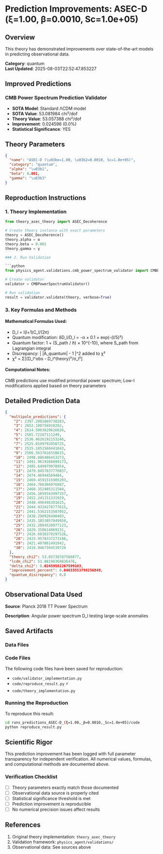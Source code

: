 # Prediction Improvements: ASEC-D (ξ=1.00, β=0.0010, Sc=1.0e+05)

## Overview

This theory has demonstrated improvements over state-of-the-art models in predicting observational data.

**Category**: quantum  
**Last Updated**: 2025-08-03T22:52:47.853227

## Improved Predictions

### CMB Power Spectrum Prediction Validator

- **SOTA Model**: Standard ΛCDM model
- **SOTA Value**: 53.081984 chi²/dof
- **Theory Value**: 53.057388 chi²/dof
- **Improvement**: 0.024596 (0.0%)
- **Statistical Significance**: YES

## Theory Parameters

```json
{
  "name": "ASEC-D (\u03be=1.00, \u03b2=0.0010, Sc=1.0e+05)",
  "category": "quantum",
  "alpha": "\u03b1",
  "beta": 0.001,
  "gamma": "\u03b3"
}
```

## Reproduction Instructions

### 1. Theory Implementation

```python
from theory_asec_theory import ASEC_Decoherence

# Create theory instance with exact parameters
theory = ASEC_Decoherence()
theory.alpha = α
theory.beta = 0.001
theory.gamma = γ

### 2. Run Validation

```python
from physics_agent.validations.cmb_power_spectrum_validator import CMBPowerSpectrumValidator

# Create validator
validator = CMBPowerSpectrumValidator()

# Run validation
result = validator.validate(theory, verbose=True)
```

### 3. Key Formulas and Methods

#### Mathematical Formulas Used:

- D_l = l(l+1)C_l/(2π)
- Quantum modification: δD_l/D_l = -α × 0.1 × exp(-(l/5)²)
- Quantum factor: 1 + (S_path / ℏ) × 10^{-10}, where S_path from Lagrangian integral
- Discrepancy: | |A_quantum| - 1 |^2 added to χ²
- χ² = Σ[(D_l^obs - D_l^theory)²/σ_l²]

#### Computational Notes:

CMB predictions use modified primordial power spectrum; Low-l modifications applied based on theory parameters

## Detailed Prediction Data

```json
{
  "multipole_predictions": {
    "2": 2397.2081669730283,
    "3": 2652.180756910282,
    "4": 2614.5003629626026,
    "5": 2585.72187111249,
    "6": 2536.4626192153246,
    "7": 2525.0199792058725,
    "8": 2515.1851568441843,
    "9": 2506.5637616558615,
    "10": 2498.886486453273,
    "11": 2491.9619268899173,
    "12": 2485.649979978954,
    "13": 2479.8457837770857,
    "14": 2474.46944569484,
    "15": 2469.4591515985203,
    "16": 2464.766366976887,
    "17": 2460.352405311584,
    "18": 2456.1859343997357,
    "19": 2452.241151331929,
    "20": 2448.496446301615,
    "21": 2444.9334278777615,
    "22": 2441.5362153587052,
    "23": 2438.290926490403,
    "24": 2435.1853057849958,
    "25": 2432.2084520977123,
    "26": 2429.350614969131,
    "27": 2426.6030379297526,
    "28": 2423.9578337273188,
    "29": 2421.407881491942,
    "30": 2418.9467394539724
  },
  "theory_chi2": 53.05738787568877,
  "lcdm_chi2": 53.08198369836476,
  "delta_chi2": 0.02459582267599103,
  "improvement_percent": 0.04633553790256849,
  "quantum_discrepancy": 0.0
}
```

## Observational Data Used

**Source**: Planck 2018 TT Power Spectrum

**Description**: Angular power spectrum D_l testing large-scale anomalies


## Saved Artifacts

### Data Files


### Code Files

The following code files have been saved for reproduction:

- `code/validator_implementation.py`
- `code/reproduce_result.py` ⚡
- `code/theory_implementation.py`

### Running the Reproduction

To reproduce this result:

```bash
cd runs_predictions_ASEC-D_(ξ=1.00,_β=0.0010,_Sc=1.0e+05)/code
python reproduce_result.py
```

## Scientific Rigor

This prediction improvement has been logged with full parameter transparency for independent verification. 
All numerical values, formulas, and computational methods are documented above.

### Verification Checklist

- [ ] Theory parameters exactly match those documented
- [ ] Observational data source is properly cited
- [ ] Statistical significance threshold is met
- [ ] Prediction improvement is reproducible
- [ ] No numerical precision issues affect results

## References

1. Original theory implementation: `theory_asec_theory`
2. Validation framework: `physics_agent/validations/`
3. Observational data: See sources above
